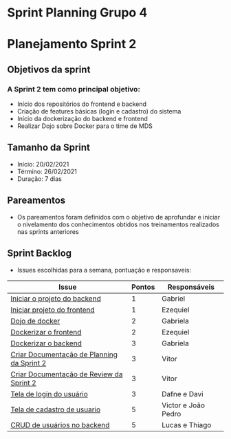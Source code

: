 # Sprint Planning Grupo 4

# Planejamento Sprint 2

## Objetivos da sprint

### A Sprint 2 tem como principal objetivo: 

- Início dos repositórios do frontend e backend
- Criação de features básicas (login e cadastro) do sistema
- Início da dockerização do backend e frontend
- Realizar Dojo sobre Docker para o time de MDS

## Tamanho da Sprint

- Início: 20/02/2021
- Término: 26/02/2021
- Duração: 7 dias

## Pareamentos

- Os pareamentos foram definidos com o objetivo de aprofundar e iniciar o nivelamento dos conhecimentos obtidos nos treinamentos realizados nas sprints anteriores

## Sprint Backlog

- Issues escolhidas para a semana, pontuação e responsaveis:

|Issue|Pontos|Responsáveis|
|--|--|--|
|[Iniciar o projeto do backend](https://github.com/fga-eps-mds/2020-2-SiGeD/issues/37)|1|Gabriel|
|[Iniciar projeto do frontend](https://github.com/fga-eps-mds/2020-2-SiGeD/issues/31)|1|Ezequiel|
|[Dojo de docker](https://github.com/fga-eps-mds/2020-2-SiGeD/issues/28)|2|Gabriela|
|[Dockerizar o frontend](https://github.com/fga-eps-mds/2020-2-SiGeD/issues/35)|2|Ezequiel|
|[Dockerizar o backend](https://github.com/fga-eps-mds/2020-2-SiGeD/issues/29)|3|Gabriela|
|[Criar Documentação de Planning da Sprint 2](https://github.com/fga-eps-mds/2020-2-SiGeD/issues/30)|3|Vitor|
|[Criar Documentação de Review da Sprint 2](https://github.com/fga-eps-mds/2020-2-SiGeD/issues/33)|3|Vitor|
|[Tela de login do usuário](https://github.com/fga-eps-mds/2020-2-SiGeD/issues/36)|3|Dafne e Davi|
|[Tela de cadastro de usuario](https://github.com/fga-eps-mds/2020-2-SiGeD/issues/32)|5|Victor e João Pedro|
|[CRUD de usuários no backend](https://github.com/fga-eps-mds/2020-2-SiGeD/issues/27)|5|Lucas e Thiago|

